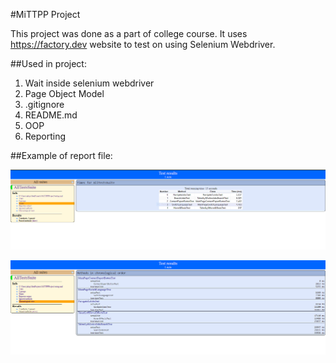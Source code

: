 #MiTTPP Project

This project was done as a part of college course.
It uses https://factory.dev website to test on using Selenium Webdriver.

##Used in project:
1. Wait inside selenium webdriver
2. Page Object Model
3. .gitignore 
4. README.md
5. OOP
6. Reporting


##Example of report file:

![img.png](img.png)

![img_1.png](img_1.png)

